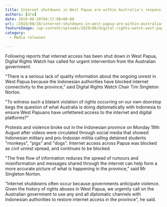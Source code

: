 ```yaml
---
title: Internet shutdowns in West Papua are within Australia's responsibility
authors: [drw]
date: 2019-08-28T04:17:08+00:00
url: /2019/08/28/internet-shutdowns-in-west-papua-are-within-australias-responsibility/
featureImage: /wp-content/uploads/2019/08/digital-rights-watch-west-papua-restore-internet.jpg
category:
  - Media releases

---
```

Following reports that internet access has been shut down in West Papua, Digital Rights Watch has called for urgent intervention from the Australian government.

"There is a serious lack of quality information about the ongoing unrest in West Papua because the Indonesian authorities have blocked internet connectivity to the province," said Digital Rights Watch Chair Tim Singleton Norton.

"To witness such a blatant violation of rights occurring on our own doorstop begs the question of what Australia is doing diplomatically with Indonesia to ensure West Papuans have unfettered access to the internet and digital platforms?"

Protests and violence broke out in the Indonesian province on Monday 19th August after videos were circulated through social media that showed Indonesian military and pro-Indosian militia calling detained students "monkeys", "pigs" and "dogs". Internet access across Papua was blocked as civil unrest spread, and continues to be blocked.

"The free flow of information reduces the spread of rumours and misinformation and messages shared through the internet can help form a more accurate picture of what is happening in the province,&#8221; said Mr Singleton Norton.

"Internet shutdowns often occur because governments anticipate violence. Given the history of rights abuses in West Papua, we urgently call on the Australian government to use any and all diplomatic channels with Indonesian authorities to restore internet access in the province", he said.
